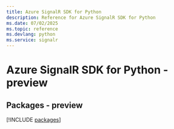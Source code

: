 ```yaml
---
title: Azure SignalR SDK for Python
description: Reference for Azure SignalR SDK for Python
ms.date: 07/02/2025
ms.topic: reference
ms.devlang: python
ms.service: signalr
---
```

# Azure SignalR SDK for Python - preview
## Packages - preview
[!INCLUDE [packages](signalr-index.md)]